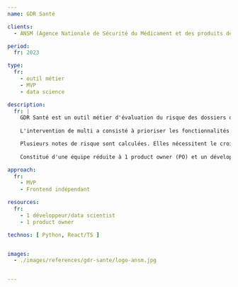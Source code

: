 ```yaml
---
name: GDR Santé

clients: 
  - ANSM (Agence Nationale de Sécurité du Médicament et des produits de santé) 

period: 
  fr: 2023

type:
  fr:
    - outil métier
    - MVP
    - data science

description:
  fr: |
    GDR Santé est un outil métier d'évaluation du risque des dossiers de demande de mise sur le marché des médicaments reçus par l'ANSM.
    
    L'intervention de multi a consisté à prioriser les fonctionnalités pour en extraire un MVP réalisable en 3 mois, et à réaliser ce MVP.

    Plusieurs notes de risque sont calculées. Elles nécessitent le croisement de différentes bases de données qui permettent de contextualiser la demande.
    
    Constitué d'une équipe réduite à 1 product owner (PO) et un développeur/data scientist, le projet a été réalisé en relation étroite avec les équipes de l'ANSM (dont notamment une designer UX/UI). Les livraisons en fin de chaque sprint ont permis de valider les avancées et la réponse du produit aux besoins des utilisateurs.

approach:
  fr: 
    - MVP
    - Frontend indépendant

resources:
  fr: 
    - 1 développeur/data scientist 
    - 1 product owner

technos: [ Python, React/TS ]


images:
  - ./images/references/gdr-sante/logo-ansm.jpg


---
```

